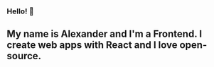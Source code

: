 ### Hello! 👋

## My name is Alexander and I'm a Frontend. I create web apps with React and I love open-source.
